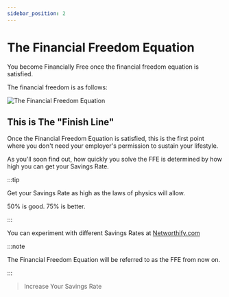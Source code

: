 ```yaml
---
sidebar_position: 2
---
```


# The Financial Freedom Equation

You become Financially Free once the financial freedom equation is satisfied. 

The financial freedom is as follows:

![The Financial Freedom Equation](/img/financial-freedom-equation-dark.svg)

## This is The "Finish Line"

Once the Financial Freedom Equation is satisfied, this is the first point where you don't need your employer's permission to sustain your lifestyle. 

As you'll soon find out, how quickly you solve the FFE is determined by how high you can get your Savings Rate. 

:::tip

Get your Savings Rate as high as the laws of physics will allow. 

50% is good. 75% is better.

:::

You can experiment with different Savings Rates at [Networthify.com](https://networthify.com/calculator/earlyretirement?income=50000&initialBalance=0&expenses=20000&annualPct=5&withdrawalRate=4)

:::note

The Financial Freedom Equation will be referred to as the FFE from now on.

:::

>Increase Your Savings Rate